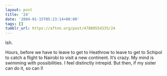 ```yaml
---
layout: post
title: '24'
date: '2004-01-15T05:23:14+00:00'
tags: []
tumblr_url: https://aftnn.org/post/47880554335/24
---
```

<p>Ish.</p>
<p>Hours, before we have to leave to get to Heathrow to leave to get to Schipol to catch a flight to Nairobi to visit a new continent. It&rsquo;s crazy. My mind is swimming with possibilities. I feel distinctly intrepid. But then, if my sister can do it, so can I!</p>
